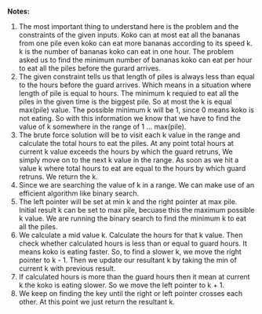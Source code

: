 **Notes:**

1. The most important thing to understand here is the problem and the constraints of the given inputs. Koko can at most eat all the bananas from one pile even koko can eat more bananas according to its speed k. k is the number of bananas koko can eat in one hour. The problem asked us to find the minimum number of bananas koko can eat per hour to eat all the piles before the gurard arrives.
2. The given constraint tells us that length of piles is always less than equal to the hours before the guard arrives. Which means in a situation where length of pile is equal to hours. The minimum k requied to eat all the piles in the given time is the biggest pile. So at most the k is equal max(pile) value. The possible minimum k will be 1, since 0 means koko is not eating. So with this information we know that we have to find the value of k somewhere in the range of 1 ... max(pile).
3. The brute force solution will be to visit each k value in the range and calculate the total hours to eat the piles. At any point total hours at current k value exceeds the hours by which the guard retruns, We simply move on to the next k value in the range. As soon as we hit a value k where total hours to eat are equal to the hours by which guard retruns. We return the k.
4. Since we are searching the value of k in a range. We can make use of an efficient algorithm like binary search.
5. The left pointer will be set at min k and the right pointer at max pile. Initial result k can be set to max pile, becuase this the maximum possible k value. We are running the binary search to find the minimum k to eat all the piles.
6. We calculate a mid value k. Calculate the hours for that k value. Then check whether calculated hours is less than or equal to guard hours. It means koko is eating faster. So, to find a slower k, we move the right pointer to k - 1. Then we update our resultant k by taking the min of current k with previous result.
7. If calculated hours is more than the guard hours then it mean at current k the koko is eating slower. So we move the left pointer to k + 1.
8. We keep on finding the key until the right or left pointer crosses each other. At this point we just return the resultant k.
